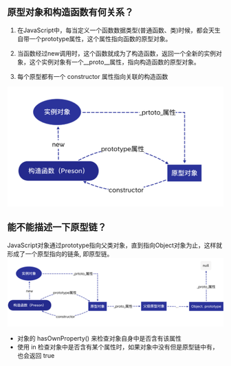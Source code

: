 ## 原型对象和构造函数有何关系？
1. 在JavaScript中，每当定义一个函数数据类型(普通函数、类)时候，都会天生自带一个prototype属性，这个属性指向函数的原型对象。

2. 当函数经过new调用时，这个函数就成为了构造函数，返回一个全新的实例对象，这个实例对象有一个__proto__属性，指向构造函数的原型对象。

3. 每个原型都有一个 constructor 属性指向关联的构造函数

![An image](../../imge/prototype01.png)

## 能不能描述一下原型链？
JavaScript对象通过prototype指向父类对象，直到指向Object对象为止，这样就形成了一个原型指向的链条, 即原型链。
![An image](../../imge/prototype02.png)

* 对象的 hasOwnProperty() 来检查对象自身中是否含有该属性
* 使用 in 检查对象中是否含有某个属性时，如果对象中没有但是原型链中有，也会返回 true
